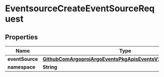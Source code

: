 

# EventsourceCreateEventSourceRequest


## Properties

Name | Type | Description | Notes
------------ | ------------- | ------------- | -------------
**eventSource** | [**GithubComArgoprojArgoEventsPkgApisEventsV1alpha1EventSource**](GithubComArgoprojArgoEventsPkgApisEventsV1alpha1EventSource.md) |  |  [optional]
**namespace** | **String** |  |  [optional]



